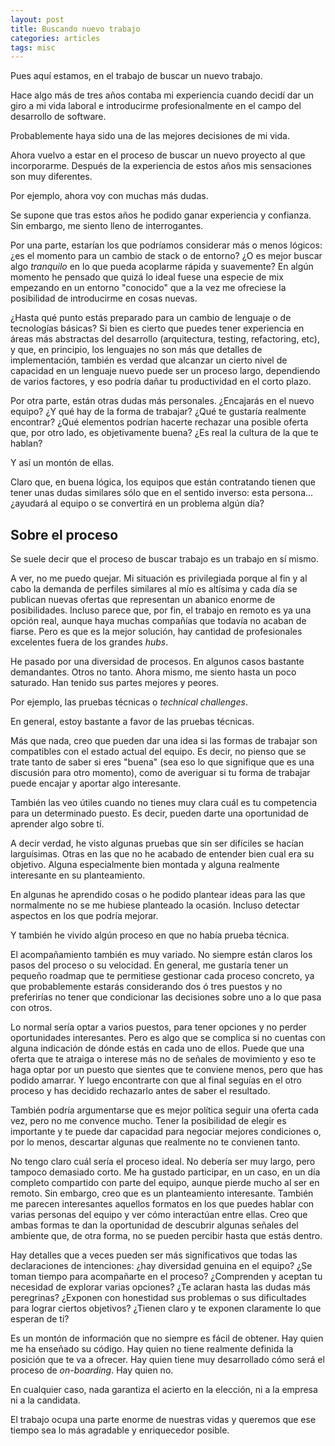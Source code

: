 ```yaml
---
layout: post
title: Buscando nuevo trabajo
categories: articles
tags: misc
---
```


Pues aquí estamos, en el trabajo de buscar un nuevo trabajo.

Hace algo más de tres años contaba mi experiencia cuando decidí dar un giro a mi vida laboral e introducirme profesionalmente en el campo del desarrollo de software.

Probablemente haya sido una de las mejores decisiones de mi vida.

Ahora vuelvo a estar en el proceso de buscar un nuevo proyecto al que incorporarme. Después de la experiencia de estos años mis sensaciones son muy diferentes.

Por ejemplo, ahora voy con muchas más dudas.

Se supone que tras estos años he podido ganar experiencia y confianza. Sin embargo, me siento lleno de interrogantes.

Por una parte, estarían los que podríamos considerar más o menos lógicos: ¿es el momento para un cambio de stack o de entorno? ¿O es mejor buscar algo *tranquilo* en lo que pueda acoplarme rápida y suavemente? En algún momento he pensado que quizá lo ideal fuese una especie de mix empezando en un entorno "conocido" que a la vez me ofreciese la posibilidad de introducirme en cosas nuevas. 

¿Hasta qué punto estás preparado para un cambio de lenguaje o de tecnologías básicas? Si bien es cierto que puedes tener experiencia en áreas más abstractas del desarrollo (arquitectura, testing, refactoring, etc), y que, en principio, los lenguajes no son más que detalles de implementación, también es verdad que alcanzar un cierto nivel de capacidad en un lenguaje nuevo puede ser un proceso largo, dependiendo de varios factores, y eso podría dañar tu productividad en el corto plazo.

Por otra parte, están otras dudas más personales. ¿Encajarás en el nuevo equipo? ¿Y qué hay de la forma de trabajar? ¿Qué te gustaría realmente encontrar? ¿Qué elementos podrían hacerte rechazar una posible oferta que, por otro lado, es objetivamente buena? ¿Es real la cultura de la que te hablan?

Y así un montón de ellas.

Claro que, en buena lógica, los equipos que están contratando tienen que tener unas dudas similares sólo que en el sentido inverso: esta persona... ¿ayudará al equipo o se convertirá en un problema algún día?

## Sobre el proceso

Se suele decir que el proceso de buscar trabajo es un trabajo en sí mismo.

A ver, no me puedo quejar. Mi situación es privilegiada porque al fin y al cabo la demanda de perfiles similares al mío es altísima y cada día se publican nuevas ofertas que representan un abanico enorme de posibilidades. Incluso parece que, por fin, el trabajo en remoto es ya una opción real, aunque haya muchas compañías que todavía no acaban de fiarse. Pero es que es la mejor solución, hay cantidad de profesionales excelentes fuera de los grandes *hubs*.

He pasado por una diversidad de procesos. En algunos casos bastante demandantes. Otros no tanto. Ahora mismo, me siento hasta un poco saturado. Han tenido sus partes mejores y peores.

Por ejemplo, las pruebas técnicas o *technical challenges*.

En general, estoy bastante a favor de las pruebas técnicas. 

Más que nada, creo que pueden dar una idea si las formas de trabajar son compatibles con el estado actual del equipo. Es decir, no pienso que se trate tanto de saber si eres "buena" (sea eso lo que signifique que es una discusión para otro momento), como de averiguar si tu forma de trabajar puede encajar y aportar algo interesante.

También las veo útiles cuando no tienes muy clara cuál es tu competencia para un determinado puesto. Es decir, pueden darte una oportunidad de aprender algo sobre tí.

A decir verdad, he visto algunas pruebas que sin ser difíciles se hacían larguísimas. Otras en las que no he acabado de entender bien cual era su objetivo. Alguna especialmente bien montada y alguna realmente interesante en su planteamiento.

En algunas he aprendido cosas o he podido plantear ideas para las que normalmente no se me hubiese planteado la ocasión. Incluso detectar aspectos en los que podría mejorar.

Y también he vivido algún proceso en que no había prueba técnica.

El acompañamiento también es muy variado. No siempre están claros los pasos del proceso o su velocidad. En general, me gustaría tener un pequeño roadmap que te permitiese gestionar cada proceso concreto, ya que probablemente estarás considerando dos ó tres puestos y no preferirías no tener que condicionar las decisiones sobre uno a lo que pasa con otros. 

Lo normal sería optar a varios puestos, para tener opciones y no perder oportunidades interesantes. Pero es algo que se complica si no cuentas con alguna indicación de dónde estás en cada uno de ellos. Puede que una oferta que te atraiga o interese más no de señales de movimiento y eso te haga optar por un puesto que sientes que te conviene menos, pero que has podido amarrar. Y luego encontrarte con que al final seguías en el otro proceso y has decidido rechazarlo antes de saber el resultado.

También podría argumentarse que es mejor política seguir una oferta cada vez, pero no me convence mucho. Tener la posibilidad de elegir es importante y te puede dar capacidad para negociar mejores condiciones o, por lo menos, descartar algunas que realmente no te convienen tanto.

No tengo claro cuál sería el proceso ideal. No debería ser muy largo, pero tampoco demasiado corto. Me ha gustado participar, en un caso, en un día completo compartido con parte del equipo, aunque pierde mucho al ser en remoto. Sin embargo, creo que es un planteamiento interesante. También me parecen interesantes aquellos formatos en los que puedes hablar con varias personas del equipo y ver cómo interactúan entre ellas. Creo que ambas formas te dan la oportunidad de descubrir algunas señales del ambiente que, de otra forma, no se pueden percibir hasta que estás dentro.

Hay detalles que a veces pueden ser más significativos que todas las declaraciones de intenciones: ¿hay diversidad genuina en el equipo? ¿Se toman tiempo para acompañarte en el proceso? ¿Comprenden y aceptan tu necesidad de explorar varias opciones? ¿Te aclaran hasta las dudas más peregrinas? ¿Exponen con honestidad sus problemas o sus dificultades para lograr ciertos objetivos? ¿Tienen claro y te exponen claramente lo que esperan de ti?

Es un montón de información que no siempre es fácil de obtener. Hay quien me ha enseñado su código. Hay quien no tiene realmente definida la posición que te va a ofrecer. Hay quien tiene muy desarrollado cómo será el proceso de *on-boarding*. Hay quien no.

En cualquier caso, nada garantiza el acierto en la elección, ni a la empresa ni a la candidata.   

El trabajo ocupa una parte enorme de nuestras vidas y queremos que ese tiempo sea lo más agradable y enriquecedor posible.
